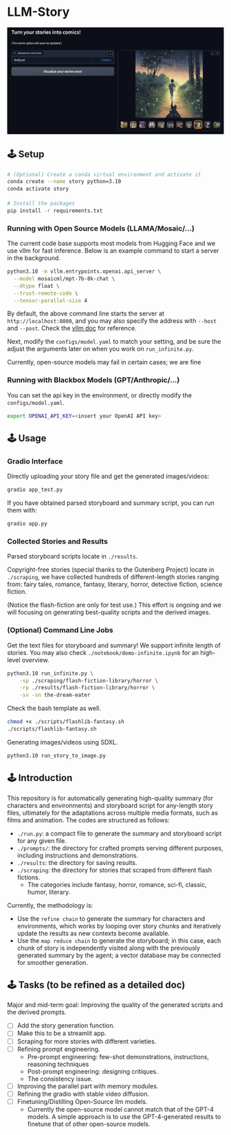 # LLM-Story
<p align="center">
  <img src="./gradio.png" />
</p>


## 🕹 Setup
```bash
# (Optional) Create a conda virtual environment and activate it
conda create --name story python=3.10
conda activate story

# Install the packages
pip install -r requirements.txt
```
### Running with Open Source Models (LLAMA/Mosaic/...)
The current code base supports most models from Hugging Face and we use vllm for fast inference. Below is an example command to start a server in the background.
```bash
python3.10 -m vllm.entrypoints.openai.api_server \
  --model mosaicml/mpt-7b-8k-chat \
  --dtype float \
  --trust-remote-code \
  --tensor-parallel-size 4
```
By default, the above command line starts the server at `http://localhost:8000`, and you may also specify the address with `--host` and `--post`. Check the [vllm doc](https://docs.vllm.ai/en/latest/getting_started/quickstart.html) for reference.

Next, modify the `configs/model.yaml` to match your setting, and be sure the adjust the arguments later on when you work on `run_infinite.py`.

Currently, open-source models may fail in certain cases; we are fine

### Running with Blackbox Models (GPT/Anthropic/...)
You can set the api key in the environment, or directly modify the `configs/model.yaml`.
```bash
export OPENAI_API_KEY=<insert your OpenAI API key>
```

## 🕹 Usage
### Gradio Interface
Directly uploading your story file and get the generated images/videos:
```bash
gradio app_test.py
```
If you have obtained parsed storyboard and summary script, you can run them with:
```bash
gradio app.py
```

### Collected Stories and Results
Parsed storyboard scripts locate in `./results`.

Copyright-free stories (special thanks to the Gutenberg Project) locate in `./scraping`, we have collected hundreds of different-length stories ranging from: fairy tales, romance, fantasy, literary, horror, detective fiction, science fiction.

(Notice the flash-fiction are only for test use.) This effort is ongoing and we will focusing on generating best-quality scripts and the derived images.


### (Optional) Command Line Jobs
<!-- A stable version is at `run-gpt.py`. Below is an example command, and you may upload your own story (defaul path is `./stories`) and check the Python file for customized arguments.
```bash
python3.10 run_gpt.py
```
An advanced yet in development version is at `run_infinite.py`. -->
Get the text files for storyboard and summary! We support infinite length of stories. You may also check `./notebook/demo-infinite.ipynb` for an high-level overview.
```bash
python3.10 run_infinite.py \
    -sp ./scraping/flash-fiction-library/horror \
    -rp ./results/flash-fiction-library/horror \
    -sv -sn the-dream-eater
```
Check the bash template as well.
```bash
chmod +x ./scripts/flashlib-fantasy.sh
./scripts/flashlib-fantasy.sh
```
Generating images/videos using SDXL.
```bash
python3.10 run_story_to_image.py
```



<!-- ### (Images/Videos) Comics Generation -->
<!-- If you have obtained parsed storyboard and summary script, you can run:
```bash
gradio app.py
```
We will soon updating this so that you can run with a single story txt file. -->

<!-- For now, we directly use the huggingface tools for image/video generation.
```bash
python3.10 run_story_to_image.py
``` -->


## 🕹 Introduction
This repository is for automatically generating high-quality summary (for characters and environments) and storyboard script for any-length story files, ultimately for the adaptations across multiple media formats, such as films and animation. The codes are structured as follows:
- `./run.py`: a compact file to generate the summary and storyboard script for any given file.
- `./prompts/`: the directory for crafted prompts serving different purposes, including instructions and demonstrations.
- `./results`: the directory for saving results.
- `./scraping`: the directory for stories that scraped from different flash fictions.
    - The categories include fantasy, horror, romance, sci-fi, classic, humor, literary.

Currently, the methodology is:
- Use the `refine chain` to generate the summary for characters and environments, which works by looping over story chunks and iteratively update the results as new contexts become available.
- Use the `map reduce chain` to generate the storyboard; in this case, each chunk of story is independently visited along with the previously generated summary by the agent; a vector database may be connected for smoother generation.


## 🕹 Tasks (to be refined as a detailed doc)
Major and mid-term goal: Improving the quality of the generated scripts and the derived prompts.

- [ ] Add the story generation function.
- [ ] Make this to be a streamlit app.
- [ ] Scraping for more stories with different varieties.
- [ ] Refining prompt engineering.
    - Pre-prompt engineering: few-shot demonstrations, instructions, reasoning techniques
    - Post-prompt engineering: designing critiques.
    - The consistency issue.
- [ ] Improving the parallel part with memory modules.
- [ ] Refining the gradio with stable video diffusion.
- [ ] Finetuning/Distilling Open-Source llm models.
    - Currently the open-source model cannot match that of the GPT-4 models. A simple approach is to use the GPT-4-generated results to finetune that of other open-source models.
    <!-- - [ ] Demonstrations for few-shot illustration with expert exemplars.
        - This is essential to improve the story performance. -->
    <!-- - [PromptBase](https://promptbase.com/)
    - Reddit
    - [PromptHero](https://prompthero.com/) -->
<!-- - [ ] Making this as an agents; adding critics to improve writing -->
